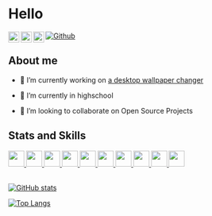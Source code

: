 # Hello

<a href="https://discord.gg/G8W7Vtw">
  <img align="left" alt="Yangman's Discord" width="22px" src="https://raw.githubusercontent.com/peterthehan/peterthehan/master/assets/discord.svg" />
</a>
<a href="https://www.reddit.com/user/yangman_946">
  <img align="left" alt="Yangman's reddit" width="22px" src="https://raw.githubusercontent.com/peterthehan/peterthehan/master/assets/reddit.svg" />
</a>
<a href="https://www.instagram.com/cyang946/">
  <img align="left" alt="Yangman's instagram" width="22px" src="https://upload.wikimedia.org/wikipedia/commons/thumb/a/a5/Instagram_icon.png/1024px-Instagram_icon.png" />
</a>

[![Github](https://img.shields.io/github/followers/yangman946?label=Follow&style=social)](https://github.com/yangman946)


## About me

- 🔭 I’m currently working on <a href="https://github.com/yangman946/WallPaperChanger">a desktop wallpaper changer</a>

- 🌱 I’m currently in highschool

- 👯 I’m looking to collaborate on Open Source Projects 



<h2> Stats and Skills </h2>
<a href= https://github.com/yangman946?tab=repositories&q=&type=&language=python&sort= > <img width ='32px' src ='https://raw.githubusercontent.com/rahulbanerjee26/githubAboutMeGenerator/main/icons/python.svg'> </a>
<a href= https://github.com/yangman946?tab=repositories&q=&type=&language=csharp&sort= > <img width ='32px' src ='https://raw.githubusercontent.com/rahulbanerjee26/githubAboutMeGenerator/main/icons/csharp.svg'> </a>
<a href= https://github.com/yangman946?tab=repositories&q=&type=&language=visual+basic+.net&sort= > <img width ='32px' src ='https://upload.wikimedia.org/wikipedia/commons/thumb/4/40/VB.NET_Logo.svg/1200px-VB.NET_Logo.svg.png'> </a>
<a href= https://github.com/yangman946?tab=repositories&q=&type=&language=html&sort= > <img width ='32px' src ='https://raw.githubusercontent.com/rahulbanerjee26/githubAboutMeGenerator/main/icons/html.svg'> </a>
<a href= https://github.com/yangman946/Unity-projects > <img width ='32px' src ='https://raw.githubusercontent.com/rahulbanerjee26/githubAboutMeGenerator/main/icons/unity.svg'> </a>
<a href= https://github.com/yangman946> <img width ='32px' src ='https://raw.githubusercontent.com/rahulbanerjee26/githubAboutMeGenerator/main/icons/android.svg'> </a>
<a href= https://github.com/yangman946?tab=repositories&q=&type=&language=html&sort= > <img width ='32px' src ='https://raw.githubusercontent.com/rahulbanerjee26/githubAboutMeGenerator/main/icons/css.svg'> </a>
<a href= https://github.com/yangman946?tab=repositories&q=&type=&language=csharp&sort= > <img width ='32px' src ='https://raw.githubusercontent.com/rahulbanerjee26/githubAboutMeGenerator/main/icons/dotnet.svg'> </a>
<a href= https://github.com/yangman946/SimpleStack> <img width ='32px' src ='https://raw.githubusercontent.com/rahulbanerjee26/githubAboutMeGenerator/main/icons/django.svg'> </a>
<a href= https://github.com/yangman946> <img width ='32px' src ='https://raw.githubusercontent.com/rahulbanerjee26/githubAboutMeGenerator/main/icons/xamarin.svg'> </a>

<br>
<br>
  
[![GitHub stats](https://github-readme-stats.vercel.app/api?username=yangman946&theme=dark&show_icons=true)](https://github.com/yangman946/github-readme-stats)

[![Top Langs](https://github-readme-stats.vercel.app/api/top-langs/?username=yangman946&theme=dark&layout=compact&langs_count=8)](https://github.com/yangman946/github-readme-stats)








